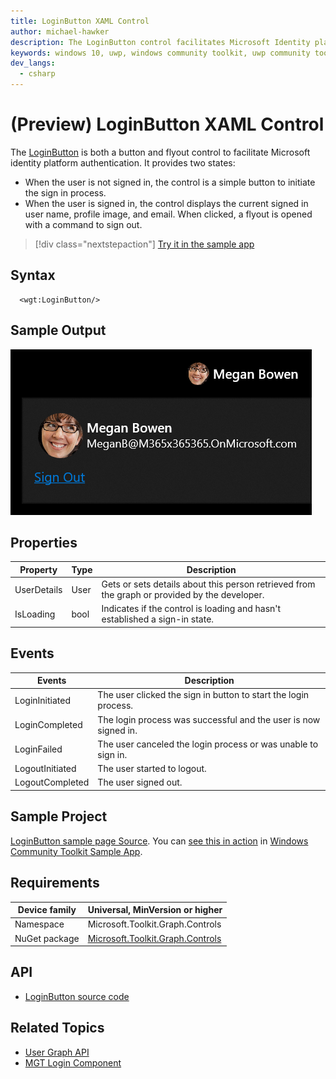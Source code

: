 ```yaml
---
title: LoginButton XAML Control
author: michael-hawker
description: The LoginButton control facilitates Microsoft Identity platform authentication.
keywords: windows 10, uwp, windows community toolkit, uwp community toolkit, uwp toolkit, login, loginbutton, graph
dev_langs:
  - csharp
---
```


# (Preview) LoginButton XAML Control

The [LoginButton](/dotnet/api/microsoft.toolkit.graph.controls.loginbutton) is both a button and flyout control to facilitate Microsoft identity platform authentication. It provides two states:

* When the user is not signed in, the control is a simple button to initiate the sign in process.
* When the user is signed in, the control displays the current signed in user name, profile image, and email. When clicked, a flyout is opened with a command to sign out.

> [!div class="nextstepaction"]
> [Try it in the sample app](uwpct://controls?sample=LoginButton)

## Syntax

```xaml
  <wgt:LoginButton/>
```

## Sample Output

![LoginButton Control](../../resources/images/Graph/Controls/LoginButton.png)

## Properties

| Property | Type | Description |
| -- | -- | -- |
| UserDetails | User | Gets or sets details about this person retrieved from the graph or provided by the developer. |
| IsLoading | bool | Indicates if the control is loading and hasn't established a sign-in state. |

## Events

| Events | Description |
| -- | -- |
| LoginInitiated | The user clicked the sign in button to start the login process. |
| LoginCompleted | The login process was successful and the user is now signed in. |
| LoginFailed | The user canceled the login process or was unable to sign in. |
| LogoutInitiated | The user started to logout. |
| LogoutCompleted | The user signed out. |

## Sample Project

[LoginButton sample page Source](https://github.com/windows-toolkit/WindowsCommunityToolkit/tree/rel/7.0.0/Microsoft.Toolkit.Uwp.SampleApp/SamplePages/LoginButton). You can [see this in action](uwpct://Controls?sample=LoginButton) in [Windows Community Toolkit Sample App](https://aka.ms/windowstoolkitapp).

## Requirements

| Device family | Universal, MinVersion or higher |
| -- | -- |
| Namespace | Microsoft.Toolkit.Graph.Controls |
| NuGet package | [Microsoft.Toolkit.Graph.Controls](https://www.nuget.org/packages/Microsoft.Toolkit.Graph.Controls) |

## API

* [LoginButton source code](https://github.com/windows-toolkit/Graph-Controls/tree/rel/7.0.0/Microsoft.Toolkit.Graph.Controls/Controls/LoginButton)

## Related Topics

* [User Graph API](/graph/api/resources/user)
* [MGT Login Component](/graph/toolkit/components/login)
